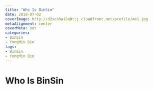 ```yaml
---
title: "Who Is BinSin"
date: 2018-07-02
coverImage: http://d2sobhai8a0tcj.cloudfront.net/profile/me1.jpg
metaAlignment: center
coverMeta: out
categories:
- BinSin
- YongMin Bin
tags:
- BinSin
- YongMin Bin
---
```


# Who Is BinSin

